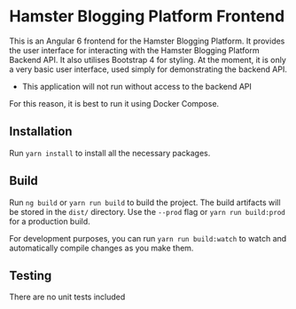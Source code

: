 # Hamster Blogging Platform Frontend

This is an Angular 6 frontend for the Hamster Blogging Platform. It provides the user interface for interacting with the Hamster Blogging Platform Backend API. It also utilises Bootstrap 4 for styling. At the moment, it is only a very basic user interface, used simply for demonstrating the backend API.

* This application will not run without access to the backend API

For this reason, it is best to run it using Docker Compose.

## Installation

Run `yarn install` to install all the necessary packages.

## Build

Run `ng build` or `yarn run build` to build the project. The build artifacts will be stored in the `dist/` directory. Use the `--prod` flag or `yarn run build:prod` for a production build.

For development purposes, you can run `yarn run build:watch` to watch and automatically compile changes as you make them.

## Testing

There are no unit tests included
